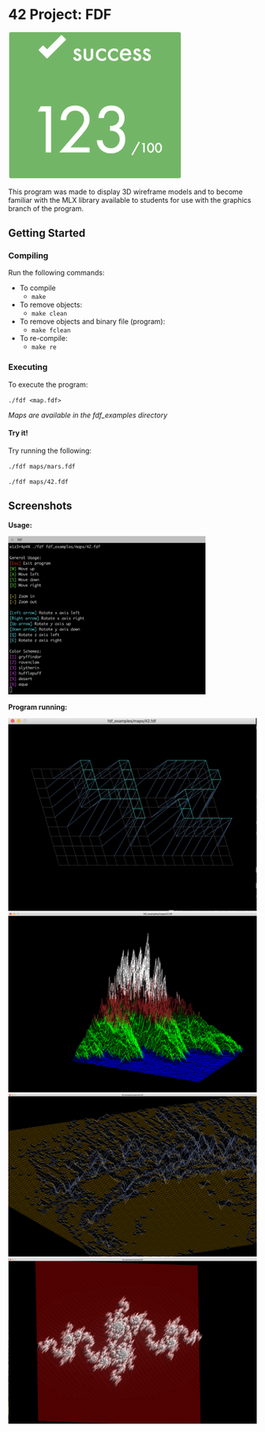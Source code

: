 # 42 Project: FDF

<img src="screenshots/finalgrade.png" width="350" />

This program was made to display 3D wireframe models and to become familiar with the MLX library available to students for use with the graphics branch of the program. 

## Getting Started

### Compiling

Run the following commands:

* To compile
	- `make`
* To remove objects:
	- `make clean`
* To remove objects and binary file (program):
	- `make fclean`
* To re-compile:
	- `make re`

### Executing

To execute the program:

`./fdf <map.fdf>`

*Maps are available in the fdf_examples directory*

#### Try it!

Try running the following:

`./fdf maps/mars.fdf`

`./fdf maps/42.fdf`

## Screenshots

**Usage:**

<img src="screenshots/usage.png" width="400" />

**Program running:**

<img src="screenshots/42.png" width="550" />

<img src="screenshots/mountain.png" width="550" />

<img src="screenshots/mars.png" width="550" />

<img src="screenshots/julia.png" width="550" />
